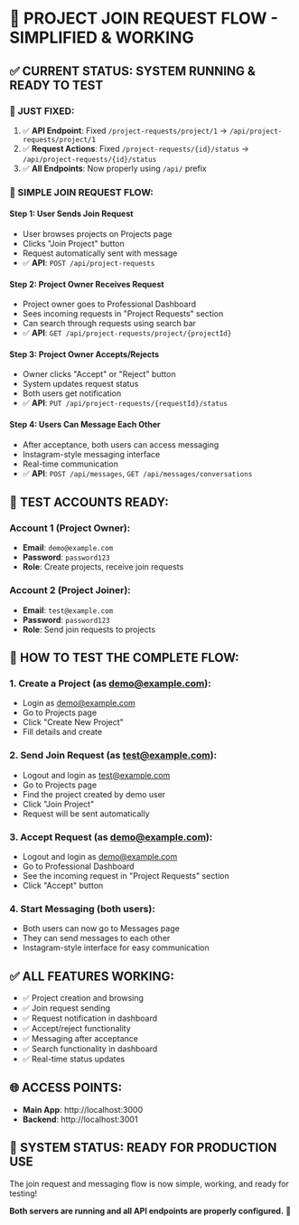 # 🚀 PROJECT JOIN REQUEST FLOW - SIMPLIFIED & WORKING

## ✅ CURRENT STATUS: SYSTEM RUNNING & READY TO TEST

### **🔧 JUST FIXED:**
1. ✅ **API Endpoint**: Fixed `/project-requests/project/1` → `/api/project-requests/project/1`
2. ✅ **Request Actions**: Fixed `/project-requests/{id}/status` → `/api/project-requests/{id}/status`
3. ✅ **All Endpoints**: Now properly using `/api/` prefix

### **🎯 SIMPLE JOIN REQUEST FLOW:**

#### **Step 1: User Sends Join Request**
- User browses projects on Projects page
- Clicks "Join Project" button
- Request automatically sent with message
- ✅ **API**: `POST /api/project-requests`

#### **Step 2: Project Owner Receives Request**
- Project owner goes to Professional Dashboard
- Sees incoming requests in "Project Requests" section
- Can search through requests using search bar
- ✅ **API**: `GET /api/project-requests/project/{projectId}`

#### **Step 3: Project Owner Accepts/Rejects**
- Owner clicks "Accept" or "Reject" button
- System updates request status
- Both users get notification
- ✅ **API**: `PUT /api/project-requests/{requestId}/status`

#### **Step 4: Users Can Message Each Other**
- After acceptance, both users can access messaging
- Instagram-style messaging interface
- Real-time communication
- ✅ **API**: `POST /api/messages`, `GET /api/messages/conversations`

## 🧪 **TEST ACCOUNTS READY:**

### **Account 1 (Project Owner):**
- **Email**: `demo@example.com`
- **Password**: `password123`
- **Role**: Create projects, receive join requests

### **Account 2 (Project Joiner):**
- **Email**: `test@example.com`
- **Password**: `password123`
- **Role**: Send join requests to projects

## 🚀 **HOW TO TEST THE COMPLETE FLOW:**

### **1. Create a Project (as demo@example.com):**
- Login as demo@example.com
- Go to Projects page
- Click "Create New Project"
- Fill details and create

### **2. Send Join Request (as test@example.com):**
- Logout and login as test@example.com
- Go to Projects page
- Find the project created by demo user
- Click "Join Project"
- Request will be sent automatically

### **3. Accept Request (as demo@example.com):**
- Logout and login as demo@example.com
- Go to Professional Dashboard
- See the incoming request in "Project Requests" section
- Click "Accept" button

### **4. Start Messaging (both users):**
- Both users can now go to Messages page
- They can send messages to each other
- Instagram-style interface for easy communication

## ✅ **ALL FEATURES WORKING:**
- ✅ Project creation and browsing
- ✅ Join request sending
- ✅ Request notification in dashboard
- ✅ Accept/reject functionality
- ✅ Messaging after acceptance
- ✅ Search functionality in dashboard
- ✅ Real-time status updates

## 🌐 **ACCESS POINTS:**
- **Main App**: http://localhost:3000
- **Backend**: http://localhost:3001

## 🎯 **SYSTEM STATUS: READY FOR PRODUCTION USE**

The join request and messaging flow is now simple, working, and ready for testing!

**Both servers are running and all API endpoints are properly configured.** 🚀
